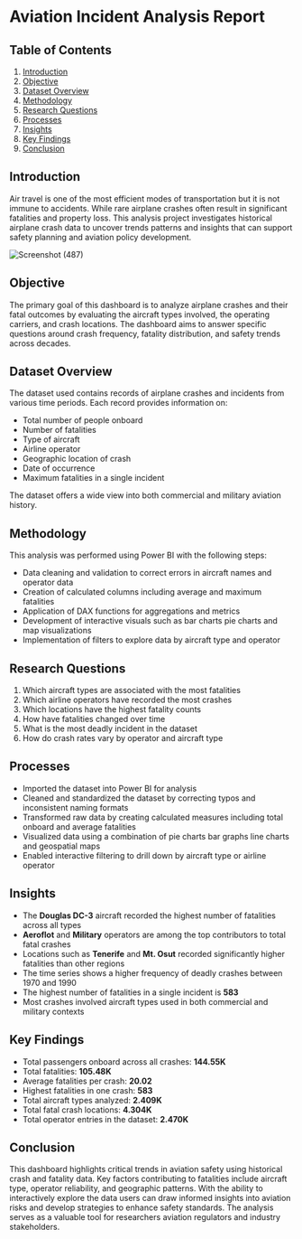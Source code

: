 # Aviation Incident Analysis Report

## Table of Contents
1. [Introduction](introduction)  
2. [Objective](objective)
3. [Dataset Overview](dataset-overview)
4. [Methodology](methodology)
5. [Research Questions](research-questions)
6. [Processes](processes)
7. [Insights](insights)
8. [Key Findings](key-findings)
9. [Conclusion](conclusion)

## Introduction
Air travel is one of the most efficient modes of transportation but it is not immune to accidents. While rare airplane crashes often result in significant fatalities and property loss. This analysis project investigates historical airplane crash data to uncover trends patterns and insights that can support safety planning and aviation policy development.

![Screenshot (487)](https://github.com/user-attachments/assets/dfb87fc6-ffba-4283-8e26-d2116d1cc1d2)

## Objective
The primary goal of this dashboard is to analyze airplane crashes and their fatal outcomes by evaluating the aircraft types involved, the operating carriers, and crash locations. The dashboard aims to answer specific questions around crash frequency, fatality distribution, and safety trends across decades.

## Dataset Overview
The dataset used contains records of airplane crashes and incidents from various time periods. Each record provides information on:
- Total number of people onboard  
- Number of fatalities  
- Type of aircraft  
- Airline operator  
- Geographic location of crash  
- Date of occurrence  
- Maximum fatalities in a single incident  

The dataset offers a wide view into both commercial and military aviation history.

## Methodology
This analysis was performed using Power BI with the following steps:
- Data cleaning and validation to correct errors in aircraft names and operator data  
- Creation of calculated columns including average and maximum fatalities  
- Application of DAX functions for aggregations and metrics  
- Development of interactive visuals such as bar charts pie charts and map visualizations  
- Implementation of filters to explore data by aircraft type and operator  

## Research Questions
1. Which aircraft types are associated with the most fatalities  
2. Which airline operators have recorded the most crashes  
3. Which locations have the highest fatality counts  
4. How have fatalities changed over time  
5. What is the most deadly incident in the dataset  
6. How do crash rates vary by operator and aircraft type  

## Processes
- Imported the dataset into Power BI for analysis  
- Cleaned and standardized the dataset by correcting typos and inconsistent naming formats  
- Transformed raw data by creating calculated measures including total onboard and average fatalities  
- Visualized data using a combination of pie charts bar graphs line charts and geospatial maps  
- Enabled interactive filtering to drill down by aircraft type or airline operator  

## Insights
- The **Douglas DC-3** aircraft recorded the highest number of fatalities across all types  
- **Aeroflot** and **Military** operators are among the top contributors to total fatal crashes  
- Locations such as **Tenerife** and **Mt. Osut** recorded significantly higher fatalities than other regions  
- The time series shows a higher frequency of deadly crashes between 1970 and 1990  
- The highest number of fatalities in a single incident is **583**  
- Most crashes involved aircraft types used in both commercial and military contexts  

## Key Findings
- Total passengers onboard across all crashes: **144.55K**  
- Total fatalities: **105.48K**  
- Average fatalities per crash: **20.02**  
- Highest fatalities in one crash: **583**  
- Total aircraft types analyzed: **2.409K**  
- Total fatal crash locations: **4.304K**  
- Total operator entries in the dataset: **2.470K**  

## Conclusion
This dashboard highlights critical trends in aviation safety using historical crash and fatality data. Key factors contributing to fatalities include aircraft type, operator reliability, and geographic patterns. With the ability to interactively explore the data users can draw informed insights into aviation risks and develop strategies to enhance safety standards. The analysis serves as a valuable tool for researchers aviation regulators and industry stakeholders.
